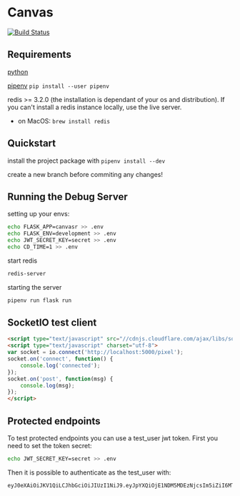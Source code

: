 # Canvas

[![Build Status](https://travis-ci.com/Muttsu/canvas.svg?token=bSsqeeizRAWGzy6Uyas7&branch=master)](https://travis-ci.com/Muttsu/canvas)

## Requirements

[python](https://www.python.org/)

[pipenv](https://pipenv.readthedocs.io/en/latest/install) `pip install --user pipenv`

redis >= 3.2.0 (the installation is dependant of your os and distribution). If you can't install a redis
instance locally, use the live server.

- on MacOS: `brew install redis`

## Quickstart

install the project package with `pipenv install --dev`

create a new branch before commiting any changes!

## Running the Debug Server

setting up your envs:

```bash
echo FLASK_APP=canvasr >> .env
echo FLASK_ENV=development >> .env
echo JWT_SECRET_KEY=secret >> .env
echo CD_TIME=1 >> .env
```

start redis

```bash
redis-server
```

starting the server

``` bash
pipenv run flask run
```

## SocketIO test client

```html
<script type="text/javascript" src="//cdnjs.cloudflare.com/ajax/libs/socket.io/1.3.6/socket.io.min.js"></script>
<script type="text/javascript" charset="utf-8">
var socket = io.connect('http://localhost:5000/pixel');
socket.on('connect', function() {
    console.log('connected');
});
socket.on('post', function(msg) {
    console.log(msg);
});
</script>
```

## Protected endpoints

To test protected endpoints you can use a test_user jwt token.
First you need to set the token secret:

```bash
echo JWT_SECRET_KEY=secret >> .env
```

Then it is possible to authenticate as the test_user with:

```jwt
eyJ0eXAiOiJKV1QiLCJhbGciOiJIUzI1NiJ9.eyJpYXQiOjE1NDM5MDEzNjcsIm5iZiI6MTU0MzkwMTM2NywianRpIjoiMzg2NzE3ODktZTg0Mi00YzE1LWI1NWQtNzgzM2E4YTU3NDU5Iiwic3ViIjoidGVzdF91c2VyIiwiZnJlc2giOmZhbHNlLCJ0eXBlIjoiYWNjZXNzIn0.WupvIPQS_epmqfOA5Q7Oku4VpLRnp7ax4aEKwhULUdQ
```